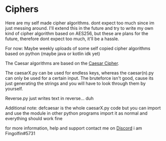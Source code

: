 # Ciphers
Here are my self made cipher algorithms. dont expect too much since im just messing around.
I'll extend this in the future and try to write my own kind of cipher algorithm based on AES256,
but these are plans for the future, therefore dont expect too much, it'll be a hassle.

For now: Maybe weekly uploads of some self copied cipher algorithms based on python (maybe java or kotlin idk yet)

The Caesar algorithms are based on the [Caesar Cipher](https://en.wikipedia.org/wiki/Caesar_cipher).

The caesarX.py can be used for endless keys, whereas the caesar(n).py can only be used for a certain input.
The bruteforce isn't good, cause its just generating the strings and you will have to look through them by yourself.

Reverse.py just writes text in reverse... duh

Additional note: defcaesar is the whole caesarX.py code but you can import and use the module in other python programs
import it as normal and everything should work fine

for more information, help and support
contact me on [Discord](https://discord.com/login)
i am Fingolfin#5731
